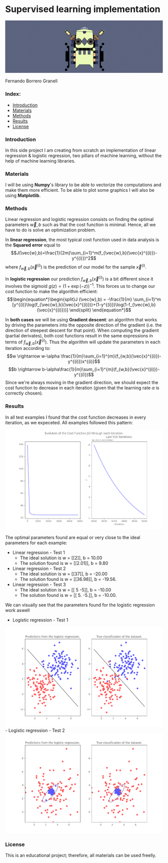 # Supervised learning implementation
<img src="images/header.png"/>

Fernando Borrero Granell

### Index:

* [Introduction](#section1)
* [Materials](#section2)
* [Methods](#section3)
* [Results](#section7)
* [License](#section11)


<a id='section1'></a>
### Introduction

In this side project I am creating from scratch an implementation of linear regression & logistic regression, two pillars of machine learning, without the help of machine learning libraries. 


<a id='section2'></a>
### Materials

I will be using **Numpy**'s library to be able to vectorize the computations and make them more efficient. To be able to plot some graphics I will also be using **Matplotlib**.

<a id='section3'></a>
### Methods
Linear regression and logistic regression consists on finding the optimal parameters $\vec{w},b$ such as that the cost function is minimal. Hence, all we have to do is solve an optimization problem.

In **linear regression**, the most typical cost function used in data analysis is the **Squared error** equal to $$J(\vec{w},b)=\frac{1}{2m}\sum_{i=1}^m(f_{\vec{w},b}(\vec{x}^{(i)})-y^{(i)})^2$$ where $f_{\vec{w},b}(\vec{x}^{(i)})$ is the prediction of our model for the sample $\vec{x}^{(i)}$. 

In **logistic regression** our prediction $f_{\vec{w},b}(\vec{x}^{(i)})$ is a bit different since it involves the sigmoid $g(z)=(1+\exp(-z))^{-1}$. This forces us to change our cost function to make the algorithm efficient:
$$\begin{equation*}\begin{split}J (\vec{w},b) = -\frac{1}{m} \sum_{i=1}^m [y^{(i)}\log(f_{\vec{w},b}(\vec{x}^{(i)}))+(1-y^{(i)})\log(1-f_{\vec{w},b}(\vec{x}^{(i)}))] \end{split} \end{equation*}$$

In **both cases** we will be using **Gradient descent**: an algorithm that works by driving the parameters into the opposite direction of the gradient (i.e. the direction of steepest descent for that point). When computing the gradient (partial derivates), both cost functions result in the same expressions in terms of $f_{\vec{w},b}(\vec{x}^{(i)})$. Thus the algorithm will update the parameters in each iteration according to:
$$w \rightarrow w-\alpha \frac{1}{m}\sum_{i=1}^{m}(f_{w,b}(\vec{x}^{(i)})-y^{(i)})x^{(i)}$$
$$b \rightarrow b-\alpha\frac{1}{m}\sum_{i=1}^{m}(f_{w,b}(\vec{x}^{(i)})-y^{(i)})$$
Since we're always moving in the gradient direction, we should expect the cost function to decrease in each iteration (given that the learning rate $\alpha$ is correctly chosen).

<a id='section7'></a>
### Results

In all test examples I found that the cost function decreases in every iteration, as we expeceted. All examples followed this pattern:

<img src="images/black_cost.png"/>

The optimal parameters found are equal or very close to the ideal parameters for each example:
- Linear regression - Test 1
    - The ideal solution is w = [[2]], b = 10.00
    - The solution found is w = [[2.01]], b = 9.80
- Linear regression - Test 2
    - The ideal solution is w = [[37]], b = -20.00
    - The solution found is w = [[36.98]], b = -19.56.
- Linear regression - Test 3
    - The ideal solution is w = [[ 5 -5]], b = -10.00
    - The solution found is w = [[ 5. -5.]], b = -10.00.

We can visually see that the parameters found for the logistic regression work aswell
- Logistic regression - Test 1
<img src="images/example1.png"/>
- Logistic regression - Test 2
<img src="images/example2.png"/>


<a id='section11'></a>
### License
This is an educational project; therefore, all materials can be used freelly.
